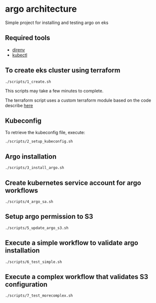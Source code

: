 # argo architecture
Simple project for installing and testing argo on eks

## Required tools
* [direnv](https://direnv.net/)
* [kubectl](https://kubernetes.io/docs/tasks/tools/install-kubectl/)

## To create eks cluster using terraform
```
./scripts/1_create.sh
```
This scripts may take a few minutes to complete.

The terraform script uses a custom terraform module
based on the code describe [here](https://learn.hashicorp.com/tutorials/terraform/eks?in=terraform/kubernetes)

## Kubeconfig

To retrieve the kubeconfig file, execute:
```
./scripts/2_setup_kubeconfig.sh
```

## Argo installation
```
./scripts/3_install_argo.sh
```

## Create kubernetes service account for argo workflows
```
./scripts/4_argo_sa.sh
```

## Setup argo permission to S3
```
./scripts/5_update_argo_s3.sh
```

## Execute a simple workflow to validate argo installation
```
./scripts/6_test_simple.sh
```

## Execute a complex workflow that validates S3 configuration
```
./scripts/7_test_morecomplex.sh
```

